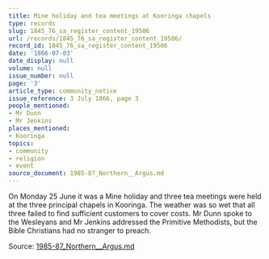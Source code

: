 ```yaml
---
title: Mine holiday and tea meetings at Kooringa chapels
type: records
slug: 1845_76_sa_register_content_19506
url: /records/1845_76_sa_register_content_19506/
record_id: 1845_76_sa_register_content_19506
date: '1866-07-03'
date_display: null
volume: null
issue_number: null
page: '3'
article_type: community_notice
issue_reference: 3 July 1866, page 3
people_mentioned:
- Mr Dunn
- Mr Jenkins
places_mentioned:
- Kooringa
topics:
- community
- religion
- event
source_document: 1985-87_Northern__Argus.md
---
```


On Monday 25 June it was a Mine holiday and three tea meetings were held at the three principal chapels in Kooringa.  The weather was so wet that all three failed to find sufficient customers to cover costs.  Mr Dunn spoke to the Wesleyans and Mr Jenkins addressed the Primitive Methodists, but the Bible Christians had no stranger to preach.

Source: [1985-87_Northern__Argus.md](/downloads/markdown/1985-87_Northern__Argus.md)
